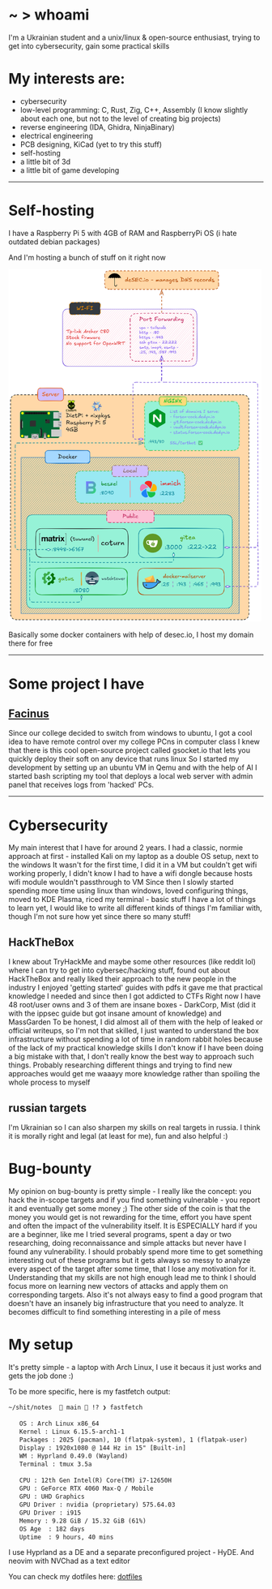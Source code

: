 # ~ > whoami
I'm a Ukrainian student and a unix/linux & open-source enthusiast, trying to get into cybersecurity, gain some practical skills


# My interests are:
- cybersecurity
- low-level programming: C, Rust, Zig, C++, Assembly (I know slightly about each one, but not to the level of creating big projects)
- reverse engineering (IDA, Ghidra, NinjaBinary)
- electrical engineering
- PCB designing, KiCad (yet to try this stuff)
- self-hosting
- a little bit of 3d
- a little bit of game developing

---

# Self-hosting

I have a Raspberry Pi 5 with 4GB of RAM and RaspberryPi OS (i hate outdated debian packages)

And I'm hosting a bunch of stuff on it right now

<img src="../self-host.png" alt="My self-hosting setup" width=500 />

Basically some docker containers with help of desec.io, I host my domain there for free

---

# Some project I have
## [Facinus](https://git.forsen-cock.dedyn.io/elleoma/facinus)

Since our college decided to switch from windows to ubuntu, I got a cool idea to have remote control over my college PCns in computer class
I knew that there is this cool open-source project called gsocket.io that lets you quickly deploy their soft on any device that runs linux
So I started my development by setting up an ubuntu VM in Qemu and with the help of AI I started bash scripting my tool that deploys a local web server with admin panel that receives logs from 'hacked' PCs.

---

# Cybersecurity
My main interest that I have for around 2 years.
I had a classic, normie approach at first - installed Kali on my laptop as a double OS setup, next to the windows
It wasn't for the first time, I did it in a VM but couldn't get wifi working properly, I didn't know I had to have a wifi dongle because hosts wifi module wouldn't passthrough to VM
Since then I slowly started spending more time using linux than windows, loved configuring things, moved to KDE Plasma, riced my terminal - basic stuff
I have a lot of things to learn yet, I would like to write all different kinds of things I'm familiar with, though I'm not sure how yet since there so many stuff!

## HackTheBox
I knew about TryHackMe and maybe some other resources (like reddit lol) where I can try to get into cybersec/hacking stuff, found out about HackTheBox and really liked their approach to the new people in the industry
I enjoyed 'getting started' guides with pdfs it gave me that practical knowledge I needed and since then I got addicted to CTFs
Right now I have 48 root/user owns and 3 of them are insane boxes - DarkCorp, Mist (did it with the ippsec guide but got insane amount of knowledge) and MassGarden
To be honest, I did almost all of them with the help of leaked or official writeups, so I'm not that skilled, I just wanted to understand the box infrastructure without spending a lot of time in random rabbit holes because of the lack of my practical knowledge skills
I don't know if I have been doing a big mistake with that, I don't really know the best way to approach such things. Probably researching different things and trying to find new approaches would get me waaayy more knowledge rather than spoiling the whole process to myself

## russian targets
I'm Ukrainian so I can also sharpen my skills on real targets in russia. I think it is morally right and legal (at least for me), fun and also helpful :)

# Bug-bounty
My opinion on bug-bounty is pretty simple - I really like the concept: you hack the in-scope targets and if you find something vulnerable - you report it and eventually get some money ;)
The other side of the coin is that the money you would get is not rewarding for the time, effort you have spent and often the impact of the vulnerability itself. It is ESPECIALLY hard if you are a beginner, like me
I tried several programs, spent a day or two researching, doing reconnaissance and simple attacks but never have I found any vulnerability. I should probably spend more time to get something interesting out of these programs but it gets always so messy to analyze every aspect of the target after some time, that I lose any motivation for it. Understanding that my skills are not high enough lead me to think I should focus more on learning new vectors of attacks and apply them on corresponding targets.
Also it's not always easy to find a good program that doesn't have an insanely big infrastructure that you need to analyze. It becomes difficult to find something interesting in a pile of mess

# My setup
It's pretty simple - a laptop with Arch Linux, I use it becaus it just works and gets the job done :)

To be more specific, here is my fastfetch output:

```
~/shit/notes   main  !? ❯ fastfetch                             

   OS : Arch Linux x86_64
   Kernel : Linux 6.15.5-arch1-1
   Packages : 2025 (pacman), 10 (flatpak-system), 1 (flatpak-user)
   Display : 1920x1080 @ 144 Hz in 15" [Built-in]
   WM : Hyprland 0.49.0 (Wayland)
   Terminal : tmux 3.5a

   CPU : 12th Gen Intel(R) Core(TM) i7-12650H
   GPU : GeForce RTX 4060 Max-Q / Mobile
   GPU : UHD Graphics
   GPU Driver : nvidia (proprietary) 575.64.03
   GPU Driver : i915
   Memory : 9.28 GiB / 15.32 GiB (61%)
   OS Age  : 182 days
   Uptime  : 9 hours, 40 mins
```

I use Hyprland as a DE and a separate preconfigured project - HyDE. And neovim with NVChad as a text editor

You can check my dotfiles here: [dotfiles](https://git.forsen-cock.dedyn.io/elleoma/dotfiles)
